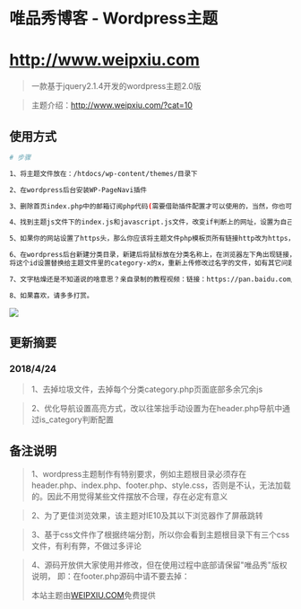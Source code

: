 # 唯品秀博客 - Wordpress主题

# http://www.weipxiu.com

> 一款基于jquery2.1.4开发的wordpress主题2.0版

> 主题介绍：http://www.weipxiu.com/?cat=10

## 使用方式

``` bash
# 步骤

1、将主题文件放在：/htdocs/wp-content/themes/目录下

2、在wordpress后台安装WP-PageNavi插件

3、删除首页index.php中的邮箱订阅php代码(需要借助插件配置才可以使用的，当然，你也可以折腾，插件名称：WordPress Mailer)

4、找到主题js文件下的index.js和javascript.js文件，改变if判断上的网址，设置为自己的域名地址

5、如果你的网站设置了https头，那么你应该将主题文件php模板页所有链接http改为https，否则可能报错找不到文件

6、在wordpress后台新建分类目录，新建后将鼠标放在分类名称上，在浏览器左下角出现链接，其中有个id=xx，
将这个id设置替换给主题文件里的category-x的x，重新上传修改过名字的文件，如有其它问题，欢迎打扰

7、文字枯燥还是不知道说的啥意思？亲自录制的教程视频：链接：https://pan.baidu.com/s/19wibJjeagvLRFOuUV2GvEQ 密码：6u6c

8、如果喜欢，请多多打赏。

```
<img src="https://raw.githubusercontent.com/weipxiu/weipxiu.github.io/master/images/zhiwei.png">

<h2>更新摘要</h2>

<h3>2018/4/24</h3>

> 1、去掉垃圾文件，去掉每个分类category.php页面底部多余冗余js

> 2、优化导航设置高亮方式，改以往笨拙手动设置为在header.php导航中通过is_category判断配置

<h2>备注说明</h2>

> 1、wordpress主题制作有特别要求，例如主题根目录必须存在header.php、index.php、footer.php、style.css，否则是不认，无法加载的。因此不用觉得某些文件摆放不合理，存在必定有意义

> 2、为了更佳浏览效果，该主题对IE10及其以下浏览器作了屏蔽跳转

> 3、基于css文件作了根据终端分割，所以你会看到主题根目录下有三个css文件，有利有弊，不做过多评论

> 4、源码开放供大家使用并修改，但在使用过程中底部请保留"唯品秀"版权说明，
  即：在footer.php源码中请不要去掉：<p>本站主题由<a href="http://www.weipxiu.com/" class="highlight">WEIPXIU.COM</a>免费提供</p>

<!-- 
<h2>使用当前主题网站</h2>

>不完全统计

> 程平博客  https://www.chenii.com -->


